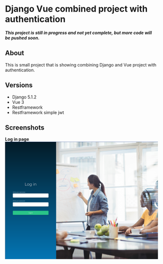 # Django Vue combined project with authentication

***This project is still in progress and not yet complete, but more code will be pushed soon.***

## About
This is small project that is showing combining Django and Vue project with authentication. 


## Versions
- Django 5.1.2
- Vue 3
- Restframework
- Restframework simple jwt

## Screenshots
**Log in page**
![screenshot login page](https://github.com/zlaja-billund/django-vue-auth/blob/main/git-media/login.png)
